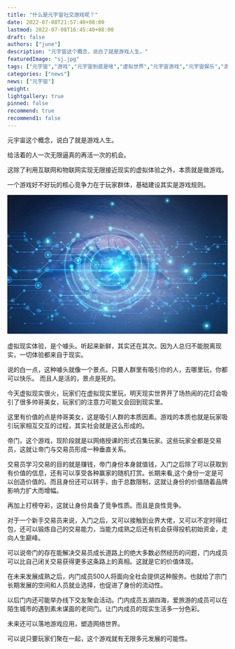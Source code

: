 ```yaml
---
title: "什么是元宇宙社交游戏呢？"
date: 2022-07-08T21:57:40+08:00
lastmod: 2022-07-08T16:45:40+08:00
draft: false
authors: ["june"]
description: "元宇宙这个概念，说白了就是游戏人生。"
featuredImage: "sj.jpg"
tags: ["元宇宙","游戏","元宇宙到底是啥","虚拟世界","元宇宙游戏","元宇宙娱乐","游戏人生"]
categories: ["news"]
news: ["元宇宙"]
weight: 
lightgallery: true
pinned: false
recommend: true
recommend1: false
---
```



元宇宙这个概念，说白了就是游戏人生。

给活着的人一次无限逼真的再活一次的机会。

这除了利用互联网和物联网实现无限接近现实的虚拟体验之外，本质就是做游戏。

一个游戏好不好玩的核心竞争力在于玩家群体，基础建设其实是游戏规则。

![yxsj.img](sj.jpg) 

虚拟现实体验，是个噱头。听起来新鲜，其实还在其次。因为人总归不能脱离现实，一切体验都来自于现实。

说的白一点，这种噱头就像一个景点。只要人群里有吸引你的人，去哪里玩，你都可以快乐。
而且人是活的，景点是死的。

今天虚拟现实很火，玩家们在虚拟现实里玩，明天现实世界开了场热闹的花灯会吸引了很多帅哥美女，玩家们的注意力可能又会回到现实里。

这里有价值的点是帅哥美女，这是吸引人群的本质因素。游戏的本质也就是玩家吸引玩家相互交互的过程，其实社会就是这么形成的。

帝门，这个游戏，现阶段就是以网络授课的形式召集玩家。这些玩家全都是交易员，这就让帝门与交易员形成一种垂直关系。

交易员学习交易的目的就是赚钱，帝门身份本身就值钱，入门之后除了可以获取到有价值的信息，还有可以享受各种赢家的随机打赏。长期来看,这个身份一定是可以创造价值的。而且身份还可以转手，由于总数限制，这就让身份的价值随着品牌影响力扩大而增幅。

再加上打榜夺彩，这就让身份具备了竞争性质。而且是良性竞争。

对于一个新手交易员来说，入门之后，又可以接触到业界大佬，又可以不定时得红包，还可以锻炼自己的交易能力，当能力成熟之后还有机会获得投机初始资金，走向人生巅峰。

可以说帝门的存在能解决交易员成长道路上的绝大多数必然经历的问题，门内成员可以比自己闭关交易获得更多这条路上的真相。这就是它的价值体现。

在未来发展成熟之后，内门成员500人将面向全社会提供这种服务。也就给了宗门长期发展的空间和人员就业选择，也促进了身份的流动性。

以后门内还可能举办线下交友聚会活动。门内成员五湖四海，爱旅游的成员可以在陌生城市的遇到素未谋面的老同门。让门内成员的现实生活多一分色彩。

未来还可以落地游戏应用，塑造网络世界。

可以说只要玩家们聚在一起，这个游戏就有无限多元发展的可能性。